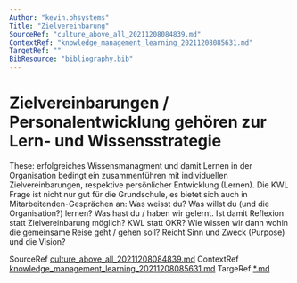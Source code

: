 ```yaml
---
Author: "kevin.ohsystems"
Title: "Zielvereinbarung"
SourceRef: "culture_above_all_20211208084839.md" 
ContextRef: "knowledge_management_learning_20211208085631.md"
TargetRef: ""
BibResource: "bibliography.bib"
---
```


# Zielvereinbarungen / Personalentwicklung gehören zur Lern- und Wissensstrategie

These: erfolgreiches Wissensmanagment und damit Lernen in der Organisation bedingt ein zusammenführen mit individuellen Zielvereinbarungen, respektive persönlicher Entwicklung (Lernen). Die KWL Frage ist nicht nur gut für die Grundschule, es bietet sich auch in Mitarbeitenden-Gesprächen an: Was weisst du? Was willst du (und die Organisation?) lernen? Was hast du / haben wir gelernt. Ist damit Reflexion statt Zielvereinbarung möglich? KWL statt OKR? Wie wissen wir dann wohin die gemeinsame Reise geht / gehen soll? Reicht Sinn und Zweck (Purpose) und die Vision?

SourceRef [culture_above_all_20211208084839.md](culture_above_all_20211208084839.md)
ContextRef [knowledge_management_learning_20211208085631.md](knowledge_management_learning_20211208085631.md)
TargeRef [*.md](*.md)
